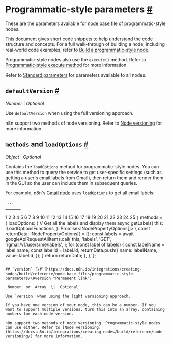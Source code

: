 # Programmatic-style parameters [\#](https://docs.n8n.io/integrations/creating-nodes/build/reference/node-base-files/programmatic-style-parameters/\#programmatic-style-parameters "Permanent link")

These are the parameters available for [node base file](https://docs.n8n.io/integrations/creating-nodes/build/reference/node-base-files/) of programmatic-style nodes.

This document gives short code snippets to help understand the code structure and concepts. For a full walk-through of building a node, including real-world code examples, refer to [Build a programmatic-style node](https://docs.n8n.io/integrations/creating-nodes/build/programmatic-style-node/).

Programmatic-style nodes also use the `execute()` method. Refer to [Programmatic-style execute method](https://docs.n8n.io/integrations/creating-nodes/build/reference/node-base-files/programmatic-style-execute-method/) for more information.

Refer to [Standard parameters](https://docs.n8n.io/integrations/creating-nodes/build/reference/node-base-files/standard-parameters/) for parameters available to all nodes.

## `defaultVersion` [\#](https://docs.n8n.io/integrations/creating-nodes/build/reference/node-base-files/programmatic-style-parameters/\#defaultversion "Permanent link")

_Number_ \| _Optional_

Use `defaultVersion` when using the full versioning approach.

n8n support two methods of node versioning. Refer to [Node versioning](https://docs.n8n.io/integrations/creating-nodes/build/reference/node-versioning/) for more information.

## `methods` and `loadOptions` [\#](https://docs.n8n.io/integrations/creating-nodes/build/reference/node-base-files/programmatic-style-parameters/\#methods-and-loadoptions "Permanent link")

_Object_ \| _Optional_

Contains the `loadOptions` method for programmatic-style nodes. You can use this method to query the service to get user-specific settings (such as getting a user's email labels from Gmail), then return them and render them in the GUI so the user can include them in subsequent queries.

For example, n8n's [Gmail node](https://github.com/n8n-io/n8n/blob/master/packages/nodes-base/nodes/Google/Gmail/Gmail.node.ts) uses `loadOptions` to get all email labels:

|     |     |
| --- | --- |
| ```
 1
 2
 3
 4
 5
 6
 7
 8
 9
10
11
12
13
14
15
16
17
18
19
20
21
22
23
24
25
``` | ```
	methods = {
		loadOptions: {
			// Get all the labels and display them
			async getLabels(
				this: ILoadOptionsFunctions,
			): Promise<INodePropertyOptions[]> {
				const returnData: INodePropertyOptions[] = [];
				const labels = await googleApiRequestAllItems.call(
					this,
					'labels',
					'GET',
					'/gmail/v1/users/me/labels',
				);
				for (const label of labels) {
					const labelName = label.name;
					const labelId = label.id;
					returnData.push({
						name: labelName,
						value: labelId,
					});
				}
				return returnData;
			},
		},
	};
``` |

## `version` [\#](https://docs.n8n.io/integrations/creating-nodes/build/reference/node-base-files/programmatic-style-parameters/\#version "Permanent link")

_Number_ or _Array_ \| _Optional_

Use `version` when using the light versioning approach.

If you have one version of your node, this can be a number. If you want to support multiple versions, turn this into an array, containing numbers for each node version.

n8n support two methods of node versioning. Programmatic-style nodes can use either. Refer to [Node versioning](https://docs.n8n.io/integrations/creating-nodes/build/reference/node-versioning/) for more information.